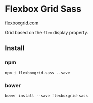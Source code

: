 Flexbox Grid Sass
===========

[flexboxgrid.com](http://flexboxgrid.com)

Grid based on the `flex` display property.

Install
---------
### npm
`npm i flexboxgrid-sass --save`

### bower
`bower install --save flexboxgrid-sass`